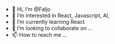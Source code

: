 - 👋 Hi, I’m @Faljo
- 👀 I’m interested in React, Javascript, AI, 
- 🌱 I’m currently learning React
- 💞️ I’m looking to collaborate on ...
- 📫 How to reach me ...

<!---
Faljo/Faljo is a ✨ special ✨ repository because its `README.md` (this file) appears on your GitHub profile.
You can click the Preview link to take a look at your changes.
--->
